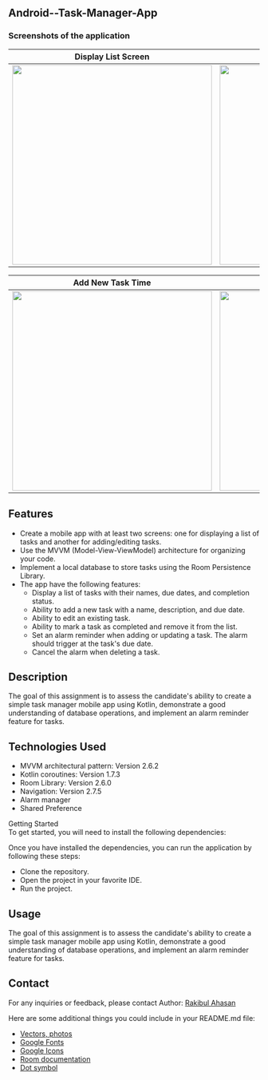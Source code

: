 ## Android--Task-Manager-App

### Screenshots of the application  

Display List Screen           |  Existing Task Mark/Edit           | Add New Task Page         | 
:-------------------------:|:------------------------:|:------------------------:|
<img src="https://github.com/PaponAhasan/NotifyAll/assets/59710234/2c846930-192c-4c85-a1c8-9c7c8f3eb0cb" height="400"> |  <img src="https://github.com/PaponAhasan/NotifyAll/assets/59710234/f40e93e7-4c50-42c2-ab6d-222c82343e9b" height="400"> | <img src="https://github.com/PaponAhasan/NotifyAll/assets/59710234/d276237a-3d7b-48f2-aea3-1beaa8087171" height="400">  | 

Add New Task Time       |   Add New Task Cancel            | Task Alarm         | 
:-------------------------:|:------------------------:|:------------------------:|
<img src="https://github.com/PaponAhasan/NotifyAll/assets/59710234/1c5a79b0-e0f7-4f0e-97c0-43c14baa1c41" height="400"> | <img src="https://github.com/PaponAhasan/NotifyAll/assets/59710234/12ce559e-90ea-4b5f-a058-b7ac3c2b1009" height="400">  |  <img src="https://github.com/PaponAhasan/NotifyAll/assets/59710234/a59dde64-2e65-4327-a88f-5e6e111043c3" height="400"> | 
## Features

- Create a mobile app with at least two screens: one for displaying a list of tasks and another for
adding/editing tasks.  
- Use the MVVM (Model-View-ViewModel) architecture for organizing your code.  
- Implement a local database to store tasks using the Room Persistence Library.  
- The app have the following features:  
  - Display a list of tasks with their names, due dates, and completion status.  
  - Ability to add a new task with a name, description, and due date.  
  - Ability to edit an existing task.  
  - Ability to mark a task as completed and remove it from the list.  
  - Set an alarm reminder when adding or updating a task. The alarm should trigger at the task's
    due date.  
  - Cancel the alarm when deleting a task.  
  
## Description
The goal of this assignment is to assess the candidate's ability to create a simple task manager mobile app using Kotlin, demonstrate a good understanding of database operations, and implement an alarm reminder feature for tasks. 

## Technologies Used
- MVVM architectural pattern: Version 2.6.2
- Kotlin coroutines: Version 1.7.3
- Room Library: Version 2.6.0
- Navigation: Version 2.7.5
- Alarm manager
- Shared Preference

Getting Started  
To get started, you will need to install the following dependencies:  

Once you have installed the dependencies, you can run the application by following these steps:  

- Clone the repository.  
- Open the project in your favorite IDE.  
- Run the project.
 
## Usage    
The goal of this assignment is to assess the candidate's ability to create a simple task manager mobile app using Kotlin, demonstrate a good understanding of database operations, and implement an alarm reminder feature for tasks. 

## Contact
For any inquiries or feedback, please contact Author: <ins>Rakibul Ahasan</ins>  

Here are some additional things you could include in your README.md file:  

- [Vectors, photos](https://www.freepik.com/)
- [Google Fonts](https://fonts.google.com/)
- [Google Icons](https://fonts.google.com/icons)
- [Room documentation](https://developer.android.com/training/data-storage/room)
- [Dot symbol](https://symbolsdb.com/dot-symbol)
